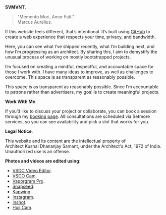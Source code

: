 **SVMVNT**.

> "Memento Mori, Amor Fati."  
> Marcus Aurelius.

If this website feels different, that’s intentional. It’s built using <a href="https://github.com/kushalsamant" rel="noopener noreferrer" target="_blank">GitHub</a> to create a web experience that respects your time, privacy, and bandwidth.

Here, you can see what I’ve shipped recently, what I’m building next, and how I’m progressing as an architect. By sharing this, I aim to demystify the unusual process of working on mostly bootstrapped projects.

I’m focused on creating a mindful, respectful, and accountable space for those I work with. I have many ideas to improve, as well as challenges to overcome. This space is as transparent as reasonably possible.

This space is as transparent as reasonably possible. Since I’m accountable to patrons rather than advertisers, my goal is to create meaningful projects.

**Work With Me**.

If you’d like to discuss your project or collaborate, you can book a session through my <a href="https://ask.setmore.com/kvshvl" target="_blank" rel="noopener noreferrer">booking page</a>. All consultations are scheduled via Setmore services, so you can see availability and pick a slot that works for you.

**Legal Notice**.  

This website and its content are the intellectual property of Architect&nbsp;Kushal&nbsp;Dhananjay&nbsp;Samant, under the Architect's&nbsp;Act,&nbsp;1972&nbsp;of&nbsp;India. Unauthorized use is an offense.

**Photos and videos are edited using**:  
- <a href="https://videosoftdev.com" rel="noopener noreferrer" target="_blank">VSDC Video Editor</a>.  
- <a href="https://play.google.com/store/apps/details?id=com.vsco.cam" rel="noopener noreferrer" target="_blank">VSCO Cam</a>.  
- <a href="https://play.google.com/store/apps/details?id=maa.vaporwave_editor_glitch_vhs_trippy_pro" rel="noopener noreferrer" target="_blank">Vaporgram Pro</a>.  
- <a href="https://play.google.com/store/apps/details?id=com.niksoftware.snapseed" rel="noopener noreferrer" target="_blank">Snapseed</a>.  
- <a href="https://kapwing.com" rel="noopener noreferrer" target="_blank">Kapwing</a>.  
- <a href="https://play.google.com/store/apps/details?id=com.instagram.android" rel="noopener noreferrer" target="_blank">Instagram</a>.  
- <a href="https://play.google.com/store/apps/details?id=com.camerasideas.instashot" rel="noopener noreferrer" target="_blank">Inshot</a>.  
- <a href="https://play.google.com/store/apps/details?id=kr.co.manhole.hujicam" rel="noopener noreferrer" target="_blank">Huji Cam</a>.